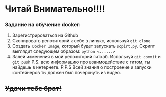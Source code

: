 # Читай Внимательно!!!!
### Задание на обучение docker:

1. Зарегистрироваться на Github
2. Скопировать репозиторий к себе в линукс, используй `git clone`
3. Создать` Docker Image`, который будет запускать `scpirt.py`. Скрипт выглядит следующем образом: `python <......>`
4. Залей изменения в мой репозиторий гитхаб. Используй `git commit` и `git push`
   P.S. всю информацию про взаимодействие с гитом, ты найдешь в интернете.
   P.P.S Всей знания о построение и запуски контейнеров ты должен был почеркнуть из видео.

## ~~Удачи тебе брат!~~